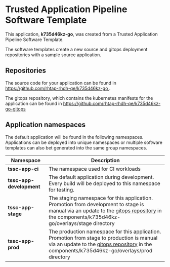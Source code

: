 # Trusted Application Pipeline Software Template

This application, **k735d46kz-go**, was created from a Trusted Application Pipeline Software Template.

The software templates create a new source and gitops deployment repositories with a sample source application. 

## Repositories

The source code for your application can be found in [https://github.com/rhtap-rhdh-qe/k735d46kz-go ](https://github.com/rhtap-rhdh-qe/k735d46kz-go ).
 
The gitops repository, which contains the kubernetes manifests for the application can be found in 
[https://github.com/rhtap-rhdh-qe/k735d46kz-go-gitops ](https://github.com/rhtap-rhdh-qe/k735d46kz-go-gitops ) 

## Application namespaces 

The default application will be found in the following namespaces. Applications can be deployed into unique namespaces or multiple software templates can also bet generated into the same group namespaces.  

|  Namespace   |  Description   |  
| -------- | -------- |
| **tssc-app-ci** | The namespace used for CI workloads |
| **tssc-app-development** | The default application during development. Every build will be deployed to this namespace for testing. |
| **tssc-app-stage** | The staging namespace for this application. Promotion from development to stage is manual via an update to the [gitops repository](https://github.com/rhtap-rhdh-qe/k735d46kz-go-gitops ) in the components/k735d46kz-go/overlays/stage directory |
| **tssc-app-prod** | The production namespace for this application. Promotion from stage to production is manual via an update to the [gitops repository](https://github.com/rhtap-rhdh-qe/k735d46kz-go-gitops ) in the components/k735d46kz-go/overlays/prod directory |